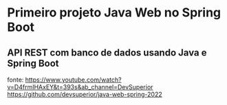 # Primeiro projeto Java Web no Spring Boot
## API REST com banco de dados usando Java e Spring Boot

fonte:
https://www.youtube.com/watch?v=D4frmIHAxEY&t=393s&ab_channel=DevSuperior
https://github.com/devsuperior/java-web-spring-2022
